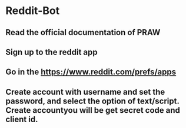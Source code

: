 # Reddit-Bot

## Read the official documentation of PRAW
## Sign up to the reddit app
## Go in  the https://www.reddit.com/prefs/apps
## Create account with username and set the password, and select the option of text/script. Create accountyou will be get secret code and client id.

